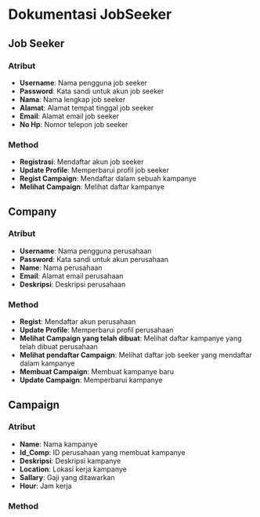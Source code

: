 # Dokumentasi JobSeeker

## Job Seeker

### Atribut
- **Username**: Nama pengguna job seeker
- **Password**: Kata sandi untuk akun job seeker
- **Nama**: Nama lengkap job seeker
- **Alamat**: Alamat tempat tinggal job seeker
- **Email**: Alamat email job seeker
- **No Hp**: Nomor telepon job seeker

### Method
- **Registrasi**: Mendaftar akun job seeker
- **Update Profile**: Memperbarui profil job seeker
- **Regist Campaign**: Mendaftar dalam sebuah kampanye
- **Melihat Campaign**: Melihat daftar kampanye

## Company

### Atribut
- **Username**: Nama pengguna perusahaan
- **Password**: Kata sandi untuk akun perusahaan
- **Name**: Nama perusahaan
- **Email**: Alamat email perusahaan
- **Deskripsi**: Deskripsi perusahaan

### Method
- **Regist**: Mendaftar akun perusahaan
- **Update Profile**: Memperbarui profil perusahaan
- **Melihat Campaign yang telah dibuat**: Melihat daftar kampanye yang telah dibuat perusahaan
- **Melihat pendaftar Campaign**: Melihat daftar job seeker yang mendaftar dalam kampanye
- **Membuat Campaign**: Membuat kampanye baru
- **Update Campaign**: Memperbarui kampanye

## Campaign 

### Atribut
- **Name**: Nama kampanye
- **Id_Comp**: ID perusahaan yang membuat kampanye
- **Deskripsi**: Deskripsi kampanye
- **Location**: Lokasi kerja kampanye
- **Sallary**: Gaji yang ditawarkan
- **Hour**: Jam kerja

### Method
